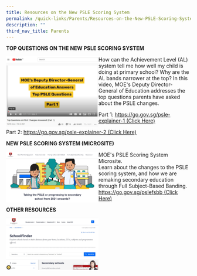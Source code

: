 ```yaml
---
title: Resources on the New PSLE Scoring System
permalink: /quick-links/Parents/Resources-on-the-New-PSLE-Scoring-System
description: ""
third_nav_title: Parents
---
```

**TOP QUESTIONS ON THE NEW PSLE SCORING SYSTEM**

<img src="/images/Top%20Question.jpg" 
     style="width:50%;float:left">

How can the Achievement Level (AL) system tell me how well my child is doing at primary school? Why are the AL bands narrower at the top? In this video, MOE's Deputy Director-General of Education addresses the top questions parents have asked about the PSLE changes.

Part 1: [https://go.gov.sg/psle-explainer-1 (Click Here)](https://go.gov.sg/psle-explainer-1)

Part 2: [https://go.gov.sg/psle-explainer-2 (Click Here)](https://go.gov.sg/psle-explainer-2)

**NEW PSLE SCORING SYSTEM (MICROSITE)**

<img src="/images/New%20PSLE%20Scoring%20System%20Microsite.jpg" 
     style="width:50%;float:left">
		 
MOE's PSLE Scoring System Microsite.  
Learn about the changes to the PSLE scoring system, and how we are remaking secondary education through Full Subject-Based Banding.  
[https://go.gov.sg/pslefsbb (Click Here)](https://go.gov.sg/pslefsbb)

**OTHER RESOURCES**

<img src="/images/SecSchoolFinder.jpg" 
     style="width:50%;float:left">